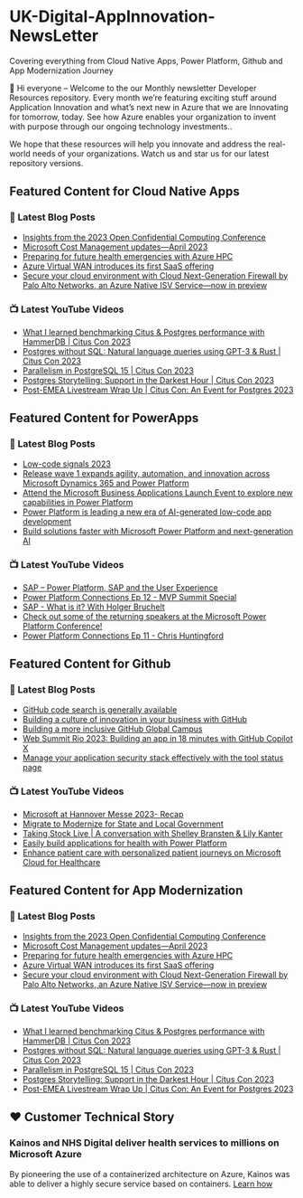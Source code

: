 # UK-Digital-AppInnovation-NewsLetter

Covering everything from Cloud Native Apps, Power Platform, Github and App Modernization Journey

👋 Hi everyone – Welcome to the our Monthly newsletter Developer Resources repository. Every month we’re featuring exciting stuff around Application Innovation and what’s next new in Azure that we are Innovating for tomorrow, today. See how Azure enables your organization to invent with purpose through our ongoing technology investments..


We hope that these resources will help you innovate and address the real-world needs of your organizations. Watch us and star us for our latest repository versions.

## Featured Content for Cloud Native Apps


### 📝 Latest Blog Posts

    
<!-- BLOGCNA:START -->
- [Insights from the 2023 Open Confidential Computing Conference](https://azure.microsoft.com/blog/insights-from-the-2023-open-confidential-computing-conference/)
- [Microsoft Cost Management updates—April 2023](https://azure.microsoft.com/blog/microsoft-cost-management-updates-april-2023/)
- [Preparing for future health emergencies with Azure HPC ](https://azure.microsoft.com/blog/preparing-for-future-health-emergencies-with-azure-hpc/)
- [Azure Virtual WAN introduces its first SaaS offering](https://azure.microsoft.com/blog/azure-virtual-wan-introduces-its-first-saas-offering/)
- [Secure your cloud environment with Cloud Next-Generation Firewall by Palo Alto Networks, an Azure Native ISV Service—now in preview](https://azure.microsoft.com/blog/secure-your-cloud-environment-with-cloud-nextgeneration-firewall-by-palo-alto-networks-an-azure-native-isv-service-now-in-pre/)
<!-- BLOGCNA:END -->

### 📺 Latest YouTube Videos

 
<!-- YOUTUBECNA:START -->
- [What I learned benchmarking Citus &amp; Postgres performance with HammerDB | Citus Con 2023](https://www.youtube.com/watch?v=AG1l6B86JEA)
- [Postgres without SQL: Natural language queries using GPT-3 &amp; Rust | Citus Con 2023](https://www.youtube.com/watch?v=g8lzx0BABf0)
- [Parallelism in PostgreSQL 15 | Citus Con 2023](https://www.youtube.com/watch?v=3v-cthowG10)
- [Postgres Storytelling: Support in the Darkest Hour | Citus Con 2023](https://www.youtube.com/watch?v=K6jpN926CbE)
- [Post-EMEA Livestream Wrap Up | Citus Con: An Event for Postgres 2023](https://www.youtube.com/watch?v=RuWZCaTVENs)
<!-- YOUTUBECNA:END -->

##  Featured Content for PowerApps
### 📝 Latest Blog Posts
<!-- BLOGPOWER:START -->
- [Low-code signals 2023](https://cloudblogs.microsoft.com/powerplatform/2023/04/13/low-code-signals-2023/)
- [Release wave 1 expands agility, automation, and innovation across Microsoft Dynamics 365 and Power Platform](https://cloudblogs.microsoft.com/dynamics365/bdm/2023/04/04/release-wave-1-expands-agility-automation-and-innovation-across-microsoft-dynamics-365-and-power-platform/)
- [Attend the Microsoft Business Applications Launch Event to explore new capabilities in Power Platform](https://cloudblogs.microsoft.com/powerplatform/2023/03/22/attend-the-microsoft-business-applications-launch-event-to-explore-new-capabilities-in-power-platform/)
- [Power Platform is leading a new era of AI-generated low-code app development](https://cloudblogs.microsoft.com/powerplatform/2023/03/16/power-platform-is-leading-a-new-era-of-ai-generated-low-code-app-development/)
- [Build solutions faster with Microsoft Power Platform and next-generation AI](https://cloudblogs.microsoft.com/powerplatform/2023/03/06/build-solutions-faster-with-microsoft-power-platform-and-next-generation-ai/)
<!-- BLOGPOWER:END -->
 ### 📺 Latest YouTube Videos
    
<!-- YOUTUBEPOWER:START -->
- [SAP – Power Platform, SAP and the User Experience](https://www.youtube.com/watch?v=E4xb5wWpdgg)
- [Power Platform Connections Ep 12 - MVP Summit Special](https://www.youtube.com/watch?v=PnR0L0VMhlc)
- [SAP - What is it? With Holger Bruchelt](https://www.youtube.com/watch?v=k_bi5411Bzk)
- [Check out some of the returning speakers at the Microsoft Power Platform Conference!](https://www.youtube.com/watch?v=n5QooGLiSZE)
- [Power Platform Connections Ep 11 - Chris Huntingford](https://www.youtube.com/watch?v=0uo-lZckCJQ)
<!-- YOUTUBEPOWER:END -->

##  Featured Content for Github
### 📝 Latest Blog Posts
<!-- BLOGGITHUB:START -->
- [GitHub code search is generally available](https://github.blog/2023-05-08-github-code-search-is-generally-available/)
- [Building a culture of innovation in your business with GitHub](https://github.blog/2023-05-08-building-a-culture-of-innovation-in-your-business-with-github/)
- [Building a more inclusive GitHub Global Campus](https://github.blog/2023-05-05-building-a-more-inclusive-github-global-campus/)
- [Web Summit Rio 2023: Building an app in 18 minutes with GitHub Copilot X](https://github.blog/2023-05-05-web-summit-rio-2023-building-an-app-in-18-minutes-with-github-copilot-x/)
- [Manage your application security stack effectively with the tool status page](https://github.blog/2023-05-04-manage-your-application-security-stack-effectively-with-the-tool-status-page/)
<!-- BLOGGITHUB:END -->
### 📺 Latest YouTube Videos
<!-- YOUTUBEGITHUB:START -->
- [Microsoft at Hannover Messe 2023- Recap](https://www.youtube.com/watch?v=puuPhj9N9_w)
- [Migrate to Modernize for State and Local Government](https://www.youtube.com/watch?v=gb9Vi0KhpLo)
- [Taking Stock Live | A conversation with Shelley Bransten &amp; Lily Kanter](https://www.youtube.com/watch?v=bzd3n3_EHrE)
- [Easily build applications for health with Power Platform](https://www.youtube.com/watch?v=y82glsOyWgs)
- [Enhance patient care with personalized patient journeys on Microsoft Cloud for Healthcare](https://www.youtube.com/watch?v=OWMBCSi-iA8)
<!-- YOUTUBEGITHUB:END -->
##  Featured Content for App Modernization
### 📝 Latest Blog Posts
<!-- BLOGAPPMOD:START -->
- [Insights from the 2023 Open Confidential Computing Conference](https://azure.microsoft.com/blog/insights-from-the-2023-open-confidential-computing-conference/)
- [Microsoft Cost Management updates—April 2023](https://azure.microsoft.com/blog/microsoft-cost-management-updates-april-2023/)
- [Preparing for future health emergencies with Azure HPC ](https://azure.microsoft.com/blog/preparing-for-future-health-emergencies-with-azure-hpc/)
- [Azure Virtual WAN introduces its first SaaS offering](https://azure.microsoft.com/blog/azure-virtual-wan-introduces-its-first-saas-offering/)
- [Secure your cloud environment with Cloud Next-Generation Firewall by Palo Alto Networks, an Azure Native ISV Service—now in preview](https://azure.microsoft.com/blog/secure-your-cloud-environment-with-cloud-nextgeneration-firewall-by-palo-alto-networks-an-azure-native-isv-service-now-in-pre/)
<!-- BLOGAPPMOD:END -->
### 📺 Latest YouTube Videos
<!-- YOUTUBEAPPMOD:START -->
- [What I learned benchmarking Citus &amp; Postgres performance with HammerDB | Citus Con 2023](https://www.youtube.com/watch?v=AG1l6B86JEA)
- [Postgres without SQL: Natural language queries using GPT-3 &amp; Rust | Citus Con 2023](https://www.youtube.com/watch?v=g8lzx0BABf0)
- [Parallelism in PostgreSQL 15 | Citus Con 2023](https://www.youtube.com/watch?v=3v-cthowG10)
- [Postgres Storytelling: Support in the Darkest Hour | Citus Con 2023](https://www.youtube.com/watch?v=K6jpN926CbE)
- [Post-EMEA Livestream Wrap Up | Citus Con: An Event for Postgres 2023](https://www.youtube.com/watch?v=RuWZCaTVENs)
<!-- YOUTUBEAPPMOD:END -->


## ♥️ Customer Technical Story 

### Kainos and NHS Digital deliver health services to millions on Microsoft Azure

By pioneering the use of a containerized architecture on Azure, Kainos was able to deliver a highly secure service based on containers. [Learn how](https://customers.microsoft.com/en-us/story/1368348549535774520-kainos-and-nhs-digital-deliver-health-services-to-millions-on-microsoft-azure)

